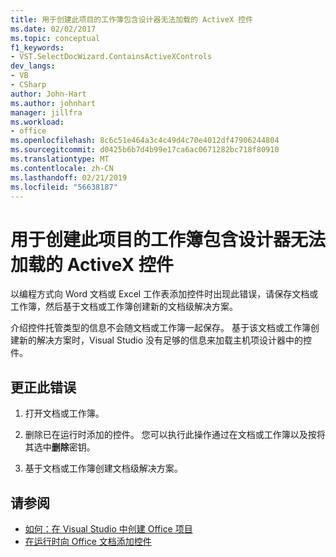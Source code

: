 ```yaml
---
title: 用于创建此项目的工作簿包含设计器无法加载的 ActiveX 控件
ms.date: 02/02/2017
ms.topic: conceptual
f1_keywords:
- VST.SelectDocWizard.ContainsActiveXControls
dev_langs:
- VB
- CSharp
author: John-Hart
ms.author: johnhart
manager: jillfra
ms.workload:
- office
ms.openlocfilehash: 8c6c51e464a3c4c49d4c70e4012df47906244804
ms.sourcegitcommit: d0425b6b7d4b99e17ca6ac0671282bc718f80910
ms.translationtype: MT
ms.contentlocale: zh-CN
ms.lasthandoff: 02/21/2019
ms.locfileid: "56638187"
---
```

# <a name="the-workbook-used-to-create-this-project-contains-activex-controls-that-the-designer-cannot-load"></a>用于创建此项目的工作簿包含设计器无法加载的 ActiveX 控件
  以编程方式向 Word 文档或 Excel 工作表添加控件时出现此错误，请保存文档或工作簿，然后基于文档或工作簿创建新的文档级解决方案。

 介绍控件托管类型的信息不会随文档或工作簿一起保存。 基于该文档或工作簿创建新的解决方案时，Visual Studio 没有足够的信息来加载主机项设计器中的控件。

## <a name="to-correct-this-error"></a>更正此错误

1.  打开文档或工作簿。

2.  删除已在运行时添加的控件。 您可以执行此操作通过在文档或工作簿以及按将其选中**删除**密钥。

3.  基于文档或工作簿创建文档级解决方案。

## <a name="see-also"></a>请参阅
- [如何：在 Visual Studio 中创建 Office 项目](../vsto/how-to-create-office-projects-in-visual-studio.md)
- [在运行时向 Office 文档添加控件](../vsto/adding-controls-to-office-documents-at-run-time.md)
